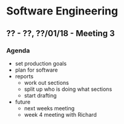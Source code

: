# Software Engineering
## ?? - ??, ??/01/18 - Meeting 3
### Agenda
- set production goals
- plan for software
- reports
    - work out sections
    - split up who is doing what sections
    - start drafting
- future
    - next weeks meeting
    - week 4 meeting with Richard

